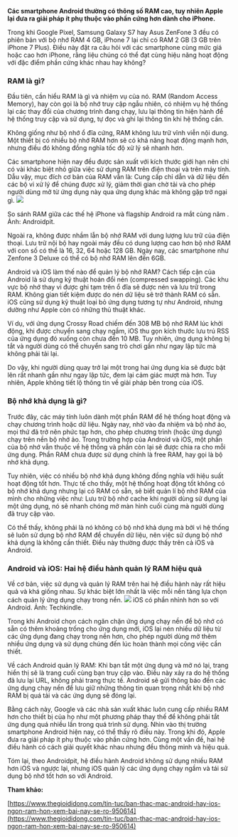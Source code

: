 **Các smartphone Android thường có thông số RAM cao, tuy nhiên Apple lại đưa ra giải pháp ít phụ thuộc vào phần cứng hơn dành cho iPhone.**

Trong khi Google Pixel, Samsung Galaxy S7 hay Asus ZenFone 3 đều có phiên bản với bộ nhớ RAM 4 GB, iPhone 7 lại chỉ có RAM 2 GB (3 GB trên iPhone 7 Plus). Điều này đặt ra câu hỏi với các smartphone cùng mức giá hoặc cao hơn iPhone, rằng liệu chúng có thể đạt cùng hiệu năng hoạt động với đặc điểm phần cứng khác nhau hay không?

### RAM là gì?
Đầu tiên, cần hiểu RAM là gì và nhiệm vụ của nó. RAM (Random Access Memory), hay còn gọi là bộ nhớ truy cập ngẫu nhiên, có nhiệm vụ hệ thống lại các thay đổi của chương trình đang chạy, lưu lại thông tin hiện hành để hệ thống truy cập và sử dụng, tự đọc và ghi lại thông tin khi hệ thống cần.

Không giống như bộ nhớ ổ đĩa cứng, RAM không lưu trữ vĩnh viễn nội dung. Một thiết bị có nhiều bộ nhớ RAM hơn sẽ có khả năng hoạt động mạnh hơn, nhưng điều đó không đồng nghĩa tốc độ xử lý sẽ nhanh hơn.

Các smartphone hiện nay đều được sản xuất với kích thước giới hạn nên chỉ có vài khác biệt nhỏ giữa việc sử dụng RAM trên điện thoại và trên máy tính. Dẫu vậy, mục đích cơ bản của RAM vẫn là: Cung cấp chỉ dẫn và dữ liệu đến các bộ vi xử lý để chúng được xử lý, giảm thời gian chờ tải và cho phép người dùng mở từ ứng dụng này qua ứng dụng khác mà không gặp trở ngại gì.
![](https://images.viblo.asia/eda19b24-8178-4885-b19c-6939d65b4e25.png)

So sánh RAM giữa các thế hệ iPhone và flagship Android ra mắt cùng năm   . Ảnh: Androidpit.  

Ngoài ra, không được nhầm lẫn bộ nhớ RAM với dung lượng lưu trữ của điện thoại. Lưu trữ nội bộ hay ngoài máy đều có dung lượng cao hơn bộ nhớ RAM với con số có thể là 16, 32, 64 hoặc 128 GB. Ngày nay, các smartphone như Zenfone 3 Deluxe có thể có bộ nhớ RAM lên đến 6GB.

Android và iOS làm thế nào để quản lý bộ nhớ RAM?
Cách tiếp cận của Android là sử dụng kỹ thuật hoán đổi nén (compressed swapping). Các khu vực bộ nhớ thay vì được ghi tạm trên ổ đĩa sẽ được nén và lưu trữ trong RAM. Không gian tiết kiệm được do nén dữ liệu sẽ trở thành RAM có sẵn. iOS cũng sử dụng kỹ thuật loại bỏ ứng dụng tương tự như Android, nhưng dường như Apple còn có những thủ thuật khác.

Ví dụ, với ứng dụng Crossy Road chiếm đến 308 MB bộ nhớ RAM lúc khởi động, khi được chuyển sang chạy ngầm, iOS thu gọn kích thước lưu trú RSS của ứng dụng đó xuống còn chưa đến 10 MB. Tuy nhiên, ứng dụng không bị tắt và người dùng có thể chuyển sang trò chơi gần như ngay lập tức mà không phải tải lại.

Do vậy, khi người dùng quay trở lại một trong hai ứng dụng kia sẽ được bật lên rất nhanh gần như ngay lập tức, đem lại cảm giác mượt mà hơn. Tuy nhiên, Apple không tiết lộ thông tin về giải pháp bên trong của iOS.

### Bộ nhớ khả dụng là gì?
Trước đây, các máy tính luôn dành một phần RAM để hệ thống hoạt động và chạy chương trình hoặc dữ liệu. Ngày nay, nhờ vào đa nhiệm và bộ nhớ ảo, mọi thứ đã trở nên phức tạp hơn, cho phép chương trình (hoặc ứng dụng) chạy trên nền bộ nhớ ảo. Trong trường hợp của Android và iOS, một phần của bộ nhớ vẫn thuộc về hệ thống và phần còn lại sẽ được chia ra cho mỗi ứng dụng. Phần RAM chưa được sử dụng chính là free RAM, hay gọi là bộ nhớ khả dụng.

Tuy nhiên, việc có nhiều bộ nhớ khả dụng không đồng nghĩa với hiệu suất hoạt động tốt hơn. Thực tế cho thấy, một hệ thống hoạt động tốt không có bộ nhớ khả dụng nhưng lại có RAM có sẵn, sẽ biết quản lí bộ nhớ RAM của mình cho những việc như: Lưu trữ bộ nhớ cache khi người dùng sử dụng lại một ứng dụng, nó sẽ nhanh chóng mở màn hình cuối cùng mà người dùng đã truy cập vào.

Có thể thấy, không phải là nó không có bộ nhớ khả dụng mà bởi vì hệ thống sẽ luôn sử dụng bộ nhớ RAM để chuyển dữ liệu, nên việc sử dụng bộ nhớ khả dụng là không cần thiết. Điều này thường được thấy trên cả iOS và Android.

### Android và iOS: Hai hệ điều hành quản lý RAM hiệu quả
Về cơ bản, việc sử dụng và quản lý RAM trên hai hệ điều hành này rất hiệu quả và khá giống nhau. Sự khác biệt lớn nhất là việc mỗi nền tảng lựa chọn cách quản lý ứng dụng chạy trong nền.
![](https://images.viblo.asia/07bff695-0a29-4d37-ba82-7abf2d878c94.jpg)
iOS có phần nhỉnh hơn so với Android. Ảnh: Techkindle.

Trong khi  Android chọn cách ngăn chặn ứng dụng chạy nền để bộ nhớ có sẵn có thêm khoảng trống cho ứng dụng mới, iOS lại nén nhiều dữ liệu từ các ứng dụng đang chạy trong nền hơn, cho phép người dùng mở thêm nhiều ứng dụng và sử dụng chúng đến lúc hoàn thành mọi công việc cần thiết.

Về cách Android quản lý RAM: Khi bạn tắt một ứng dụng và mở nó lại, trang hiển thị sẽ là trang cuối cùng bạn truy cập vào. Điều này xảy ra do hệ thống đã lưu lại URL, không phải trang thực tế. Android sẽ gửi thông báo đến các ứng dụng chạy nền để lưu giữ những thông tin quan trọng nhất khi bộ nhớ RAM bị quá tải và các ứng dụng sẽ đóng lại.

Bằng cách này, Google và các nhà sản xuất khác luôn cung cấp nhiều RAM hơn cho thiết bị của họ như một phương pháp thay thế để không phải tắt ứng dụng quá nhiều lần trong quá trình sử dụng. Nhìn vào thị trường smartphone Android hiện nay, có thể thấy rõ điều này. Trong khi đó, Apple đưa ra giải pháp ít phụ thuộc vào phần cứng hơn. Cùng một vấn đề, hai hệ điều hành có cách giải quyết khác nhau nhưng đều thông minh và hiệu quả.

Tóm lại, theo Androidpit, hệ điều hành Android không sử dụng nhiều RAM hơn iOS và ngược lại, nhưng iOS quản lý các ứng dụng chạy ngầm và tái sử dụng bộ nhớ tốt hơn so với Android.

**Tham khảo:**

[https://www.thegioididong.com/tin-tuc/ban-thac-mac-android-hay-ios-ngon-ram-hon-xem-bai-nay-se-ro-950614](https://www.thegioididong.com/tin-tuc/ban-thac-mac-android-hay-ios-ngon-ram-hon-xem-bai-nay-se-ro-950614)